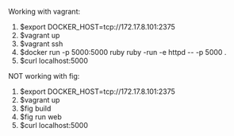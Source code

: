 Working with vagrant:

1. $export DOCKER_HOST=tcp://172.17.8.101:2375
2. $vagrant up
3. $vagrant ssh
  1. $docker run -p 5000:5000 ruby ruby -run -e httpd -- -p 5000 .
4. $curl localhost:5000

NOT working with fig:

1. $export DOCKER_HOST=tcp://172.17.8.101:2375
2. $vagrant up
3. $fig build
4. $fig run web
5. $curl localhost:5000
